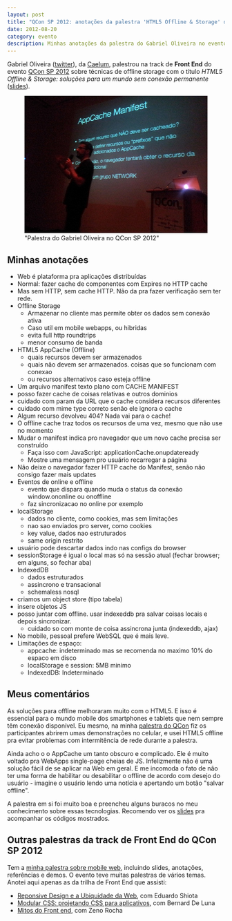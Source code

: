 ```yaml
---
layout: post
title: "QCon SP 2012: anotações da palestra 'HTML5 Offline & Storage' do Gabriel Oliveira"
date: 2012-08-20
category: evento
description: Minhas anotações da palestra do Gabriel Oliveira no evento QCon SP 2012
---
```


Gabriel Oliveira ([twitter](https://twitter.com/gabaiel)), da [Caelum](http://www.caelum.com.br/), palestrou na track de **Front End** do evento [QCon SP 2012](http://www.qconsp.com/) sobre técnicas de offline storage com o título *HTML5 Offline & Storage: soluções para um mundo sem conexão permanente* ([slides](http://www.slideshare.net/gabrielso/html5-offline-storage)).

<figure>
	<img src="/img/posts/qconsp2012/gabriel.jpg">
	<figcaption>"Palestra do Gabriel Oliveira no QCon SP 2012"</figcaption>
</figure>

## Minhas anotações

- Web é plataforma pra aplicações distribuídas
- Normal: fazer cache de componentes com Expires no HTTP cache
- Mas sem HTTP, sem cache HTTP. Não da pra fazer verificação sem ter rede.
- Offline Storage
	* Armazenar no cliente mas permite obter os dados sem conexão ativa
	* Caso util em mobile webapps, ou hibridas
	* evita full http roundtrips
	* menor consumo de banda
- HTML5 AppCache (Offline)
	* quais recursos devem ser armazenados
	* quais não devem ser armazenados. coisas que so funcionam com conexao
	* ou recursos alternativos caso esteja offline
- Um arquivo manifest texto plano com CACHE MANIFEST
- posso fazer cache de coisas relativas e outros dominios
- cuidado com param da URL que o cache considera recursos diferentes
- cuidado com mime type correto senão ele ignora o cache
- Algum recurso devolveu 404? Nada vai para o cache!
- O offline cache traz todos os recursos de uma vez, mesmo que não use no momento
- Mudar o manifest indica pro navegador que um novo cache precisa ser construído
	* Faça isso com JavaScript: applicationCache.onupdateready
	* Mostre uma mensagem pro usuário recarregar a página
- Não deixe o navegador fazer HTTP cache do Manifest, senão não consigo fazer mais updates
- Eventos de online e offline
	* evento que dispara quando muda o status da conexão
	   window.ononline ou onoffline
	* faz sincronizacao no online por exemplo
- localStorage
	* dados no cliente, como cookies, mas sem limitações
	* nao sao enviados pro server, como cookies
	* key value, dados nao estruturados
	* same origin restrito
- usuário pode descartar dados indo nas configs do browser
- sessionStorage é igual o local mas só na sessão atual (fechar browser; em alguns, so fechar aba)
- IndexedDB
	* dados estruturados
	* assincrono e transacional
	* schemaless nosql
- criamos um object store (tipo tabela)
- insere objetos JS
- posso juntar com offline. usar indexeddb pra salvar coisas locais e depois sincronizar.
	* cuidado so com monte de coisa assincrona junta (indexeddb, ajax)
- No mobile, pessoal prefere WebSQL que é mais leve.
- Limitações de espaço:
	* appcache: indeterminado mas se recomenda no maximo 10% do espaco em disco
	* localStorage e session: 5MB minimo
	* IndexedDB: Indeterminado

## Meus comentários

As soluções para offline melhoraram muito com o HTML5. E isso é essencial para o mundo mobile dos smartphones e tablets que nem sempre têm conexão disponível. Eu mesmo, na minha [palestra do QCon](/palestra-mobile-web/) fiz os participantes abrirem umas demonstrações no celular, e usei HTML5 offline pra evitar problemas com intermitência de rede durante a palestra.

Ainda acho o o AppCache um tanto obscuro e complicado. Ele é muito voltado pra WebApps single-page cheias de JS. Infelizmente não é uma solução fácil de se aplicar na Web em geral. E me incomoda o fato de não ter uma forma de habilitar ou desabilitar o offline de acordo com desejo do usuário - imagine o usuário lendo uma notícia e apertando um botão "salvar offline".

A palestra em si foi muito boa e preencheu alguns buracos no meu conhecimento sobre essas tecnologias. Recomendo ver os [slides](http://www.slideshare.net/gabrielso/html5-offline-storage) pra acompanhar os códigos mostrados.

## Outras palestras da track de Front End do QCon SP 2012

Tem a [minha palestra sobre mobile web](/palestra-mobile-web/), incluindo slides, anotações, referências e demos. O evento teve muitas palestras de vários temas. Anotei aqui apenas as da trilha de Front End que assisti:

* [Reponsive Design e a Ubiquidade da Web](/qconsp-responsive-design-eduardo-shiota/), com Eduardo Shiota
* [Modular CSS: projetando CSS para aplicativos](/qconsp-modular-css-bernard-de-luna/), com Bernard De Luna
* [Mitos do Front end](/qconsp-mitos-frontend-zeno-rocha/), com Zeno Rocha

